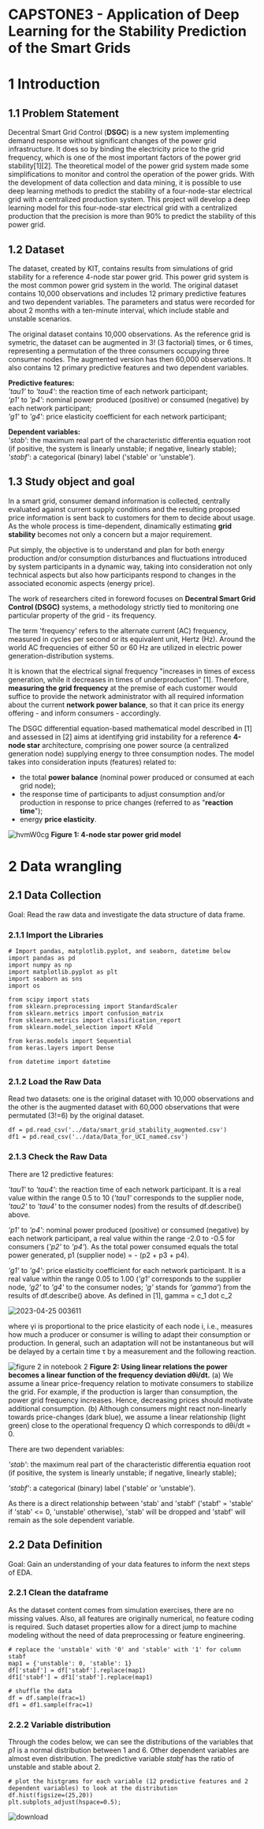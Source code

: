 # CAPSTONE3 - Application of Deep Learning for the Stability Prediction of the Smart Grids
# 1 Introduction
## 1.1 Problem Statement
Decentral Smart Grid Control (**DSGC**) is a new system implementing demand response without significant changes of the power grid infrastructure. It does so by binding the electricity price to the grid frequency, which is one of the most important factors of the power grid stability[1][2]. The theoretical model of the power grid system made some simplifications to monitor and control the operation of the power grids. With the development of data collection and data mining, it is possible to use deep learning methods to predict the stability of a four-node-star electrical grid with a centralized production system. This project will develop a deep learning model for this four-node-star electrical grid with a centralized production that the precision is more than 90% to predict the stability of this power grid.
## 1.2 Dataset
The dataset, created by KIT, contains results from simulations of grid stability for a reference 4-node star power grid. This power grid system is the most common power grid system in the world. The original dataset contains 10,000 observations and includes 12 primary predictive features and two dependent variables. The parameters and status were recorded for about 2 months with a ten-minute interval, which include stable and unstable scenarios.

The original dataset contains 10,000 observations. As the reference grid is symetric, the dataset can be augmented in 3! (3 factorial) times, or 6 times, representing a permutation of the three consumers occupying three consumer nodes. The augmented version has then 60,000 observations. It also contains 12 primary predictive features and two dependent variables.

**Predictive features:**<br />
*'tau1'* to *'tau4'*: the reaction time of each network participant;<br />
*'p1'* to *'p4'*: nominal power produced (positive) or consumed (negative) by each network participant;<br />
*'g1'* to *'g4'*: price elasticity coefficient for each network participant;<br />

**Dependent variables:**<br />
*'stab'*: the maximum real part of the characteristic differentia equation root (if positive, the system is linearly unstable; if negative, linearly stable);<br />
*'stabf'*: a categorical (binary) label ('stable' or 'unstable').<br />

## 1.3 Study object and goal
In a smart grid, consumer demand information is collected, centrally evaluated against current supply conditions and the resulting proposed price information is sent back to customers for them to decide about usage. As the whole process is time-dependent, dinamically estimating **grid stability** becomes not only a concern but a major requirement.

Put simply, the objective is to understand and plan for both energy production and/or consumption disturbances and fluctuations introduced by system participants in a dynamic way, taking into consideration not only technical aspects but also how participants respond to changes in the associated economic aspects (energy price).

The work of researchers cited in foreword focuses on **Decentral Smart Grid Control (DSGC)** systems, a methodology strictly tied to monitoring one particular property of the grid - its frequency.

The term 'frequency' refers to the alternate current (AC) frequency, measured in cycles per second or its equivalent unit, Hertz (Hz). Around the world AC frequencies of either 50 or 60 Hz are utilized in electric power generation-distribution systems.

It is known that the electrical signal frequency "increases in times of excess generation, while it decreases in times of underproduction" [1]. Therefore, **measuring the grid frequency** at the premise of each customer would suffice to provide the network administrator with all required information about the current **network power balance**, so that it can price its energy offering - and inform consumers - accordingly.

The DSGC differential equation-based mathematical model described in [1] and assessed in [2] aims at identifying grid instability for a reference **4-node star** architecture, comprising one power source (a centralized generation node) supplying energy to three consumption nodes. The model takes into consideration inputs (features) related to:

- the total **power balance** (nominal power produced or consumed at each grid node);
- the response time of participants to adjust consumption and/or production in response to price changes (referred to as "**reaction time**");
- energy **price elasticity**.

![hvmW0cg](https://user-images.githubusercontent.com/50253416/234172747-d5212c62-4631-43b6-aebb-8f3df9aa2b03.png)
**Figure 1: 4-node star power grid model**

# 2 Data wrangling
## 2.1 Data Collection
Goal: Read the raw data and investigate the data structure of data frame. 
### 2.1.1 Import the Libraries

```
# Import pandas, matplotlib.pyplot, and seaborn, datetime below
import pandas as pd
import numpy as np
import matplotlib.pyplot as plt
import seaborn as sns
import os

from scipy import stats
from sklearn.preprocessing import StandardScaler
from sklearn.metrics import confusion_matrix
from sklearn.metrics import classification_report
from sklearn.model_selection import KFold

from keras.models import Sequential
from keras.layers import Dense

from datetime import datetime
```
### 2.1.2 Load the Raw Data
Read two datasets: one is the original dataset with 10,000 observations and the other is the augmented dataset with 60,000 observations that were permutated (3!=6) by the original dataset.
```
df = pd.read_csv('../data/smart_grid_stability_augmented.csv')
df1 = pd.read_csv('../data/Data_for_UCI_named.csv')
```
### 2.1.3 Check the Raw Data
There are 12 predictive features:

*'tau1'* to *'tau4'*: the reaction time of each network participant. It is a real value within the range 0.5 to 10 (*'tau1'* corresponds to the supplier node, *'tau2'* to *'tau4'* to the consumer nodes) from the results of df.describe() above.

*'p1'* to *'p4'*: nominal power produced (positive) or consumed (negative) by each network participant, a real value within the range -2.0 to -0.5 for consumers (*'p2'* to *'p4'*). As the total power consumed equals the total power generated, p1 (supplier node) = - (p2 + p3 + p4).

*'g1'* to *'g4'*: price elasticity coefficient for each network participant. It is a real value within the range 0.05 to 1.00 (*'g1'* corresponds to the supplier node, *'g2'* to *'g4'* to the consumer nodes; *'g'* stands for *'gamma'*) from the results of df.describe() above. As defined in [1], gamma = c_1 dot c_2

![2023-04-25 003611](https://user-images.githubusercontent.com/50253416/234183570-d50b7e59-9964-4873-a8d2-6e8a6237baae.png)
 
where γi is proportional to the price elasticity of each node i, i.e., measures how much a producer or consumer is willing to adapt their consumption or production. In general, such an adaptation will not be instantaneous but will be delayed by a certain time τ by a measurement and the following reaction.

![figure 2 in notebook 2](https://user-images.githubusercontent.com/50253416/234183713-490fd5f9-14c8-4272-9db7-da3bc7e0bedd.png)
**Figure 2: Using linear relations the power becomes a linear function of the frequency deviation dθi/dt.** (a) We assume a linear price-frequency relation to motivate consumers to stabilize the grid. For example, if the production is larger than consumption, the power grid frequency increases. Hence, decreasing prices should motivate additional consumption. (b) Although consumers might react non-linearly towards price-changes (dark blue), we assume a linear relationship (light green) close to the operational frequency Ω which corresponds to dθi/dt = 0.

There are two dependent variables:

*'stab'*: the maximum real part of the characteristic differentia equation root (if positive, the system is linearly unstable; if negative, linearly stable);

*'stabf'*: a categorical (binary) label ('stable' or 'unstable').

As there is a direct relationship between 'stab' and 'stabf' ('stabf' = 'stable' if 'stab' <= 0, 'unstable' otherwise), 'stab' will be dropped and 'stabf' will remain as the sole dependent variable.
## 2.2 Data Definition
Goal: Gain an understanding of your data features to inform the next steps of EDA.
### 2.2.1 Clean the dataframe
As the dataset content comes from simulation exercises, there are no missing values. Also, all features are originally numerical, no feature coding is required. Such dataset properties allow for a direct jump to machine modeling without the need of data preprocessing or feature engineering.
```
# replace the 'unstable' with '0' and 'stable' with '1' for column stabf
map1 = {'unstable': 0, 'stable': 1}
df['stabf'] = df['stabf'].replace(map1)
df1['stabf'] = df1['stabf'].replace(map1)

# shuffle the data
df = df.sample(frac=1)
df1 = df1.sample(frac=1)
```
### 2.2.2 Variable distribution
Through the codes below, we can see the distributions of the variables that *p1* is a normal distribution between 1 and 6. Other dependent variables are almost even distribution. The predictive variable *stabf* has the ratio of unstable and stable about 2.
```
# plot the histgrams for each variable (12 predictive features and 2 dependent variables) to look at the distribution 
df.hist(figsize=(25,20))
plt.subplots_adjust(hspace=0.5);
```
![download](https://user-images.githubusercontent.com/50253416/234192119-90193b9e-b20c-4946-bb81-3cdfa5f7445a.png)

